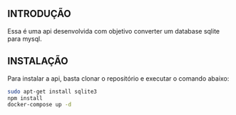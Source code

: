 ## INTRODUÇÃO

Essa é uma api desenvolvida com objetivo converter um database sqlite para mysql.

## INSTALAÇÃO

Para instalar a api, basta clonar o repositório e executar o comando abaixo:

```bash
sudo apt-get install sqlite3
npm install 
docker-compose up -d
```
